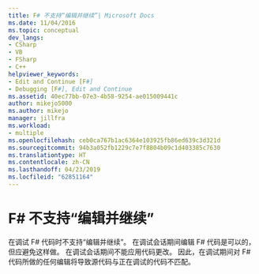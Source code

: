 ```yaml
---
title: F# 不支持“编辑并继续”| Microsoft Docs
ms.date: 11/04/2016
ms.topic: conceptual
dev_langs:
- CSharp
- VB
- FSharp
- C++
helpviewer_keywords:
- Edit and Continue [F#]
- Debugging [F#], Edit and Continue
ms.assetid: 40ec77bb-07e3-4b58-9254-ae015009441c
author: mikejo5000
ms.author: mikejo
manager: jillfra
ms.workload:
- multiple
ms.openlocfilehash: ceb0ca767b1ac6364e103925fb86ed639c3d321d
ms.sourcegitcommit: 94b3a052fb1229c7e7f8804b09c1d403385c7630
ms.translationtype: HT
ms.contentlocale: zh-CN
ms.lasthandoff: 04/23/2019
ms.locfileid: "62851164"
---
```

# <a name="edit-and-continue-not-supported-for-f"></a>F# 不支持“编辑并继续” #
在调试 F# 代码时不支持“编辑并继续”。 在调试会话期间编辑 F# 代码是可以的，但应避免这样做。 在调试会话期间不能应用代码更改。 因此，在调试期间对 F# 代码所做的任何编辑将导致源代码与正在调试的代码不匹配。
